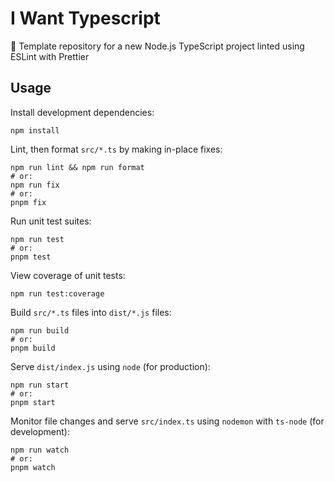 # I Want Typescript

📜 Template repository for a new Node.js TypeScript project linted using ESLint with Prettier

## Usage

Install development dependencies:

```
npm install
```

Lint, then format `src/*.ts` by making in-place fixes:

```
npm run lint && npm run format
# or:
npm run fix
# or:
pnpm fix
```

Run unit test suites:

```
npm run test
# or:
pnpm test
```

View coverage of unit tests:

```
npm run test:coverage
```

Build `src/*.ts` files into `dist/*.js` files:

```
npm run build
# or:
pnpm build
```

Serve `dist/index.js` using `node` (for production):

```
npm run start
# or:
pnpm start
```

Monitor file changes and serve `src/index.ts` using `nodemon` with `ts-node` (for development):

```
npm run watch
# or:
pnpm watch
```
